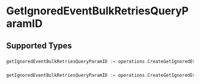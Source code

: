 # GetIgnoredEventBulkRetriesQueryParamID


## Supported Types

### 

```go
getIgnoredEventBulkRetriesQueryParamID := operations.CreateGetIgnoredEventBulkRetriesQueryParamIDStr(string{/* values here */})
```

### 

```go
getIgnoredEventBulkRetriesQueryParamID := operations.CreateGetIgnoredEventBulkRetriesQueryParamIDArrayOfstr([]string{/* values here */})
```

